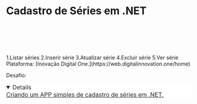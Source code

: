 <h1>Cadastro de Séries em .NET<h1>

​    

</h2> 1.Listar séries
    	    2.Inserir série
     	   3.Atualizar série
    	    4.Excluir série
    	    5.Ver série



</h2>Plataforma: [Inovação Digital One.](https://web.digitalinnovation.one/home)

​	    	Desafio:<details open="" style="box-sizing: border-box; display: block; margin-top: 0px; margin-bottom: 16px; color: rgb(36, 41, 47); font-family: -apple-system, BlinkMacSystemFont, &quot;Segoe UI&quot;, Helvetica, Arial, sans-serif, &quot;Apple Color Emoji&quot;, &quot;Segoe UI Emoji&quot;; font-size: 16px; font-style: normal; font-variant-ligatures: normal; font-variant-caps: normal; font-weight: 400; letter-spacing: normal; orphans: 2; text-align: start; text-indent: 0px; text-transform: none; white-space: normal; widows: 2; word-spacing: 0px; -webkit-text-stroke-width: 0px; background-color: rgb(255, 255, 255); text-decoration-thickness: initial; text-decoration-style: initial; text-decoration-color: initial;"><p align="left" style="box-sizing: border-box; margin-top: 0px; margin-bottom: 16px;"><a href="https://web.digitalinnovation.one/lab/criando-um-app-de-cadastro-em-memoria-implementando-crud-de-series-em-net/learning/9432e625-663e-481a-971b-c77a4aa96d16" rel="nofollow" style="box-sizing: border-box; background-color: transparent; color: var(--color-accent-fg); text-decoration: underline; outline-width: 0px;"><font style="box-sizing: border-box; vertical-align: inherit;"><font style="box-sizing: border-box; vertical-align: inherit;">Criando um APP simples de cadastro de séries em .NET.</font></font></a></p></details>



